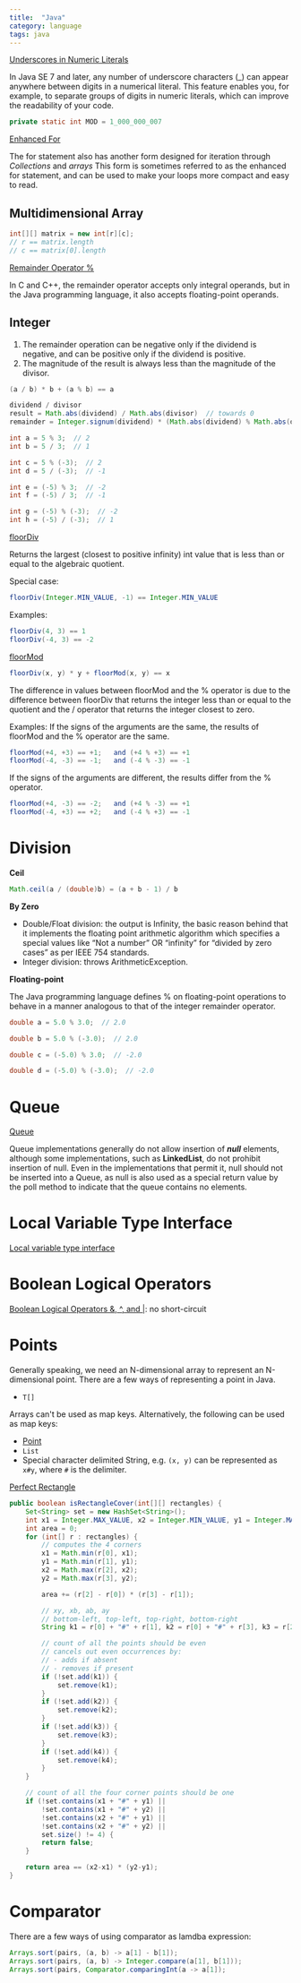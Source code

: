 ```yaml
---
title:  "Java"
category: language
tags: java
---
```

[Underscores in Numeric Literals][underscores-literals]

In Java SE 7 and later, any number of underscore characters (_) can appear anywhere between digits in a numerical literal. This feature enables you, for example, to separate groups of digits in numeric literals, which can improve the readability of your code.

```java
private static int MOD = 1_000_000_007
```

[Enhanced For][for]

The for statement also has another form designed for iteration through *Collections* and *arrays* This form is sometimes referred to as the enhanced for statement, and can be used to make your loops more compact and easy to read.

## Multidimensional Array
```java
int[][] matrix = new int[r][c];
// r == matrix.length
// c == matrix[0].length
```

[Remainder Operator %][remainder-operator]

In C and C++, the remainder operator accepts only integral operands, but in the Java programming language, it also accepts floating-point operands.

## Integer

1. The remainder operation can be negative only if the dividend is negative, and can be positive only if the dividend is positive.
2. The magnitude of the result is always less than the magnitude of the divisor.

```java
(a / b) * b + (a % b) == a
```

```java
dividend / divisor
result = Math.abs(dividend) / Math.abs(divisor)  // towards 0
remainder = Integer.signum(dividend) * (Math.abs(dividend) % Math.abs(divisor))
```

```java
int a = 5 % 3;  // 2
int b = 5 / 3;  // 1

int c = 5 % (-3);  // 2
int d = 5 / (-3);  // -1

int e = (-5) % 3;  // -2
int f = (-5) / 3;  // -1

int g = (-5) % (-3);  // -2
int h = (-5) / (-3);  // 1
```

[floorDiv](https://docs.oracle.com/en/java/javase/14/docs/api/java.base/java/lang/Math.html#floorDiv(int,int))

Returns the largest (closest to positive infinity) int value that is less than or equal to the algebraic quotient.

Special case:

```java
floorDiv(Integer.MIN_VALUE, -1) == Integer.MIN_VALUE
```

Examples:

```java
floorDiv(4, 3) == 1
floorDiv(-4, 3) == -2
```

[floorMod](https://docs.oracle.com/en/java/javase/14/docs/api/java.base/java/lang/Math.html#floorMod(int,int))

```java
floorDiv(x, y) * y + floorMod(x, y) == x
```

The difference in values between floorMod and the % operator is due to the difference between floorDiv that returns the integer less than or equal to the quotient and the / operator that returns the integer closest to zero.

Examples:
If the signs of the arguments are the same, the results of floorMod and the % operator are the same.

```java
floorMod(+4, +3) == +1;   and (+4 % +3) == +1
floorMod(-4, -3) == -1;   and (-4 % -3) == -1
```

If the signs of the arguments are different, the results differ from the % operator.

```java
floorMod(+4, -3) == -2;   and (+4 % -3) == +1
floorMod(-4, +3) == +2;   and (-4 % +3) == -1
```

# Division

**Ceil**

```java
Math.ceil(a / (double)b) = (a + b - 1) / b
```

**By Zero**

* Double/Float division: the output is Infinity, the basic reason behind that it implements the floating point arithmetic algorithm which specifies a special values like “Not a number” OR “infinity” for “divided by zero cases” as per IEEE 754 standards.
* Integer division: throws ArithmeticException.

**Floating-point**

The Java programming language defines % on floating-point operations to behave in a manner analogous to that of the integer remainder operator.

```java
double a = 5.0 % 3.0;  // 2.0

double b = 5.0 % (-3.0);  // 2.0

double c = (-5.0) % 3.0;  // -2.0

double d = (-5.0) % (-3.0);  // -2.0
```

# Queue
[Queue][queue]

Queue implementations generally do not allow insertion of ***null*** elements, although some implementations, such as **LinkedList**, do not prohibit insertion of null. Even in the implementations that permit it, null should not be inserted into a Queue, as null is also used as a special return value by the poll method to indicate that the queue contains no elements.

# Local Variable Type Interface

[Local variable type interface](https://docs.oracle.com/en/java/javase/13/language/local-variable-type-inference.html)

# Boolean Logical Operators

[Boolean Logical Operators &, ^, and \|](https://docs.oracle.com/javase/specs/jls/se15/html/jls-15.html#jls-15.22.2): no short-circuit

# Points

Generally speaking, we need an N-dimensional array to represent an N-dimensional point. There are a few ways of representing a point in Java.

* `T[]`

Arrays can't be used as map keys. Alternatively, the following can be used as map keys:

* [Point](https://docs.oracle.com/en/java/javase/18/docs/api/java.desktop/java/awt/Point.html)
* `List`
* Special character delimited String, e.g. `(x, y)` can be represented as `x#y`, where `#` is the delimiter.

[Perfect Rectangle][perfect-rectangle]

```java
public boolean isRectangleCover(int[][] rectangles) {
    Set<String> set = new HashSet<String>();
    int x1 = Integer.MAX_VALUE, x2 = Integer.MIN_VALUE, y1 = Integer.MAX_VALUE, y2 = Integer.MIN_VALUE;
    int area = 0;
    for (int[] r : rectangles) {
        // computes the 4 corners
        x1 = Math.min(r[0], x1);
        y1 = Math.min(r[1], y1);
        x2 = Math.max(r[2], x2);
        y2 = Math.max(r[3], y2);

        area += (r[2] - r[0]) * (r[3] - r[1]);

        // xy, xb, ab, ay
        // bottom-left, top-left, top-right, bottom-right
        String k1 = r[0] + "#" + r[1], k2 = r[0] + "#" + r[3], k3 = r[2] + "#" + r[3], k4 = r[2] + "#" + r[1];

        // count of all the points should be even
        // cancels out even occurrences by:
        // - adds if absent
        // - removes if present
        if (!set.add(k1)) {
            set.remove(k1);
        }
        if (!set.add(k2)) {
            set.remove(k2);
        }
        if (!set.add(k3)) {
            set.remove(k3);
        }
        if (!set.add(k4)) {
            set.remove(k4);
        }
    }

    // count of all the four corner points should be one
    if (!set.contains(x1 + "#" + y1) ||
        !set.contains(x1 + "#" + y2) ||
        !set.contains(x2 + "#" + y1) ||
        !set.contains(x2 + "#" + y2) ||
        set.size() != 4) {
        return false;
    }

    return area == (x2-x1) * (y2-y1);
}
```

# Comparator

There are a few ways of using comparator as lamdba expression:

```java
Arrays.sort(pairs, (a, b) -> a[1] - b[1]);
Arrays.sort(pairs, (a, b) -> Integer.compare(a[1], b[1]));
Arrays.sort(pairs, Comparator.comparingInt(a -> a[1]);
```

[for]: https://docs.oracle.com/javase/tutorial/java/nutsandbolts/for.html
[perfect-rectangle]: https://leetcode.com/problems/perfect-rectangle/
[queue]: https://docs.oracle.com/javase/8/docs/api/java/util/Queue.html
[remainder-operator]: https://docs.oracle.com/javase/specs/jls/se8/html/jls-15.html#jls-15.17.3
[underscores-literals]: https://docs.oracle.com/javase/7/docs/technotes/guides/language/underscores-literals.html
